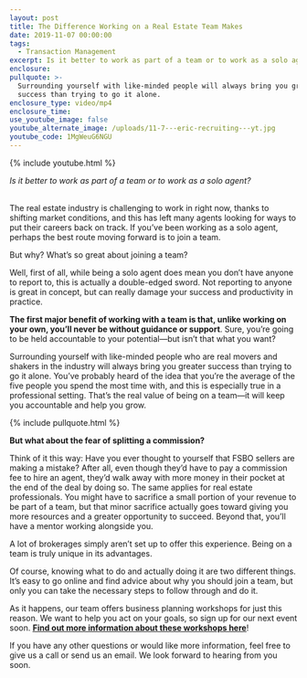 ```yaml
---
layout: post
title: The Difference Working on a Real Estate Team Makes
date: 2019-11-07 00:00:00
tags:
  - Transaction Management
excerpt: Is it better to work as part of a team or to work as a solo agent?
enclosure:
pullquote: >-
  Surrounding yourself with like-minded people will always bring you greater
  success than trying to go it alone.
enclosure_type: video/mp4
enclosure_time:
use_youtube_image: false
youtube_alternate_image: /uploads/11-7---eric-recruiting---yt.jpg
youtube_code: 1MgWeuG6NGU
---
```


{% include youtube.html %}

*Is it better to work as part of a team or to work as a solo agent?*

<br>The real estate industry is challenging to work in right now, thanks to shifting market conditions, and this has left many agents looking for ways to put their careers back on track. If you’ve been working as a solo agent, perhaps the best route moving forward is to join a team.

But why? What’s so great about joining a team?

Well, first of all, while being a solo agent does mean you don’t have anyone to report to, this is actually a double-edged sword. Not reporting to anyone is great in concept, but can really damage your success and productivity in practice.

**The first major benefit of working with a team is that, unlike working on your own, you’ll never be without guidance or support**. Sure, you’re going to be held accountable to your potential—but isn’t that what you want?

Surrounding yourself with like-minded people who are real movers and shakers in the industry will always bring you greater success than trying to go it alone. You’ve probably heard of the idea that you’re the average of the five people you spend the most time with, and this is especially true in a professional setting. That’s the real value of being on a team—it will keep you accountable and help you grow.

{% include pullquote.html %}

**But what about the fear of splitting a commission?**

Think of it this way: Have you ever thought to yourself that FSBO sellers are making a mistake? After all, even though they’d have to pay a commission fee to hire an agent, they’d walk away with more money in their pocket at the end of the deal by doing so. The same applies for real estate professionals. You might have to sacrifice a small portion of your revenue to be part of a team, but that minor sacrifice actually goes toward giving you more resources and a greater opportunity to succeed. Beyond that, you’ll have a mentor working alongside you.

A lot of brokerages simply aren’t set up to offer this experience. Being on a team is truly unique in its advantages.

Of course, knowing what to do and actually doing it are two different things. It’s easy to go online and find advice about why you should join a team, but only you can take the necessary steps to follow through and do it.

As it happens, our team offers business planning workshops for just this reason. We want to help you act on your goals, so sign up for our next event soon. **<u><a target="_blank" href="https://www.eventbrite.ca/o/eric-mortimer-6168985721">Find out more information about these workshops here</a></u>**\!

If you have any other questions or would like more information, feel free to give us a call or send us an email. We look forward to hearing from you soon.